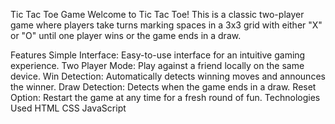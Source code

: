Tic Tac Toe Game
Welcome to Tic Tac Toe! This is a classic two-player game where players take turns marking spaces in a 3x3 grid with either "X" or "O" until one player wins or the game ends in a draw.

Features
Simple Interface: Easy-to-use interface for an intuitive gaming experience.
Two Player Mode: Play against a friend locally on the same device.
Win Detection: Automatically detects winning moves and announces the winner.
Draw Detection: Detects when the game ends in a draw.
Reset Option: Restart the game at any time for a fresh round of fun.
Technologies Used
HTML
CSS
JavaScript
